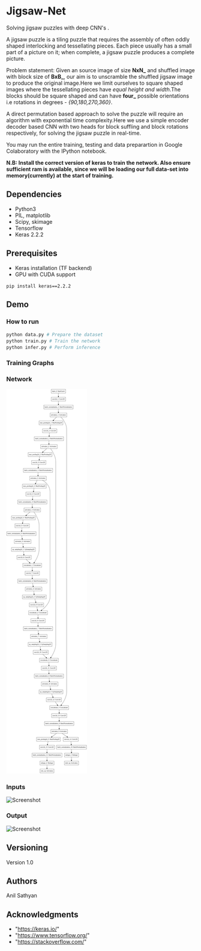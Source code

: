 # Jigsaw-Net

Solving jigsaw puzzles with deep CNN's .

A jigsaw puzzle is a tiling puzzle that requires the assembly of often oddly shaped interlocking and tessellating pieces. Each piece usually has a small part of a picture on it; when complete, a jigsaw puzzle produces a complete picture.

Problem statement: Given an source image of size **NxN_** and shuffled image with block size of **BxB_**, our aim is to unscramble the shuffled jigsaw image to produce the original image.Here we limit ourselves to square shaped images where the tessellating pieces have *equal height and width*.The blocks should be square shaped and can have **four_** possible orientations i.e rotations in degrees - *{90,180,270,360}*.

A direct permutation based approach to solve the puzzle will require an algorithm with exponential time complexity.Here we use a simple encoder decoder based CNN with two heads for block suffling and block rotations respectively, for solving the jigsaw puzzle in real-time.

You may run the entire training, testing and data preparartion in Google Colaboratory with the IPython notebook.

**N.B: Install the correct version of keras to train the network. Also ensure sufficient ram is available, since we will be loading our full data-set into memory(currently) at the start of training.**

## Dependencies

* Python3
* PIL, matplotlib
* Scipy, skimage
* Tensorflow
* Keras 2.2.2

## Prerequisites

* Keras installation (TF backend)
* GPU with CUDA support
```
pip install keras==2.2.2
```
## Demo

### How to run

```python
python data.py # Prepare the dataset
python train.py # Train the network
python infer.py # Perform inference
```

### Training Graphs


### Network

![Screenshot](scramble_model.png)

### Inputs

![Screenshot](https://drive.google.com/uc?id=1hxKsUA9_oAk41o6YGFuOL9mAgQ5SqxjC)

### Output
![Screenshot](https://drive.google.com/uc?id=1Rb6oXW3KufVApvID9MwxsknpQON2CkQ_)

## Versioning

Version 1.0

## Authors

Anil Sathyan

## Acknowledgments
* "https://keras.io/"
* "https://www.tensorflow.org/"
* "https://stackoverflow.com/"
